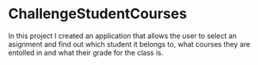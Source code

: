 # ChallengeStudentCourses
In this project I created an application that allows the user to select an asignment and find out which student it belongs to, what courses they are entolled in and what their grade for the class is.

